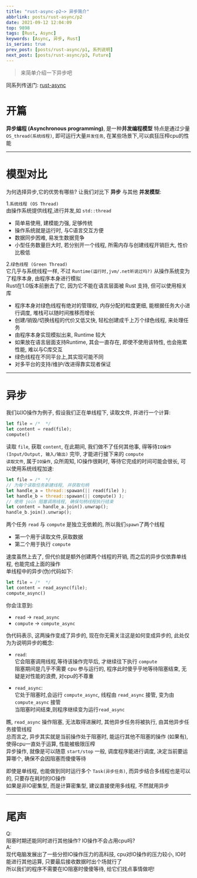 ```yaml
---
title: "rust-async-p2~> 异步简介"
abbrlink: posts/rust-async/p2
date: 2021-09-12 12:04:09
top: 9898
tags: [Rust, Async]
keywords: [Async, 异步, Rust]
is_series: true
prev_post: [posts/rust-async/p1, 系列说明]
next_post: [posts/rust-async/p3, Future]
---
```

> 来简单介绍一下异步吧  
<!-- more -->
同系列传送门: [rust-async](/categories/rust-async)

# 开篇

**异步编程 (Asynchronous programming)**, 是一种**并发编程模型** 
特点是通过少量`OS_thread(系统线程)`, 即可运行大量`并发任务`, 在某些场景下,可以疯狂压榨cpu的性能

- - -

# 模型对比
为何选择异步,它的优势有哪些? 让我们对比下 **异步** 与其他 **并发模型**:  

1.`系统线程 (OS Thread)`  
由操作系统提供线程,进行并发,如 `std::thread`  
- 简单易使用, 建模能力强, 足够传统  
- 操作系统就是运行时, 与C语言交互方便 
- 数据同步困难, 易发生数据竞争  
- 小型任务数量巨大时, 若分别开一个线程, 所需内存与创建线程开销巨大, 性价比极低


2.`绿色线程 (Green Thread)`  
它几乎与系统线程一样, 不过 `Runtime(运行时,jvm/.net听说过吗?)` 从操作系统变为了程序本身, 由程序本身进行模拟  
Rust在1.0版本前删去了它, 因为它不能在语言层面被 Rust 支持, 但可以使用相关库  
- 程序本身对绿色线程有绝对的管理权, 内存分配的粒度更细, 能根据任务大小进行调度, 堆栈可以随时间推移而增长  
- 创建/销毁/切换线程的代价又低又快, 轻松创建成千上万个绿色线程, 来处理任务  
- 由程序本身实现模拟出来, Runtime 较大  
- 如果放在语言层面支持Runtime, 其会一直存在, 即使不使用该特性, 也会拖累性能, 难以与C库交互
- 绿色线程在不同平台上,其实现可能不同  
- 对多平台的支持/维护/改进得靠实现者保证  

- - -
# 异步
我们以IO操作为例子, 假设我们正在单线程下, 读取文件, 并进行一个计算:  

```rust
let file = /*  */
let content = read(file);
compute()
```

读取 `file`, 获取 `content`, 在此期间, 我们做不了任何其他事, 得等待`IO操作(Input/Output, 输入/输出)` 完毕, 才能进行接下来的 `compute`  
`读取文件`, 属于`IO操作`, 众所周知, IO操作很耗时, 等待它完成的时间可能会很长, 可以使用系统线程加速: 

```rust
let file = /*  */
// 为每个读取任务新建线程, 并获取句柄
let handle_a = thread::spawan(|| read(file) );
let handle_b = thread::spawan(|| compute() );
// 使用 join 阻塞调用线程, 确保句柄线程执行结束
let content = handle_a.join().unwrap();
handle_b.join().unwrap();
```

两个任务 `read` 与 `compute` 是独立无依赖的, 所以我们`spawn`了两个线程  
- 第一个用于读取文件,获取数据
- 第二个用于执行 `compute`    

速度虽然上去了, 但代价就是额外创建两个线程的开销, 而之后的异步仅依靠单线程, 也能完成上面的操作  
单线程中的异步(伪)代码如下:

```rust
let file = /*  */
let content = read_async(file);
compute_async()
```

你会注意到:  
- `read` -> `read_async`  
- `compute` -> `compute_async`  

伪代码表示, 这两操作变成了异步的, 现在你无需关注这是如何变成异步的, 此处仅为为说明异步的概念:  

- `read`:  
它会阻塞调用线程,等待该操作完毕后, 才继续往下执行 `compute`  
阻塞期间是几乎不需要 cpu 参与运行的, 程序此时傻乎乎地等待阻塞结束, 无疑是对性能的浪费, 对cpu的不尊重  

- `read_async`:  
它处于阻塞时,会运行 `compute_async`, 线程由 `read_async` 接管, 变为由 `compute_async` 接管  
当阻塞时间结束,则程序继续变为运行`read_async`

瞧, `read_async` 操作阻塞, 无法取得进展时, 其他异步任务将被执行, 由其他异步任务接管线程  
总而言之, 异步其实就是当前操作处于阻塞时, 能运行其他不阻塞的操作 (如果有), 使得cpu一直处于运算, 性能被极限压榨  
异步操作, 就像是可以随意 `start/stop` 一般, 调度程序能进行调度, 决定当前要运算哪个, 确保不会因阻塞而傻傻等待  

即使是单线程, 也能做到同时运行多个 `Task(异步任务)`, 而异步结合多线程也是可以的, 只要存在耗时的IO操作  
如果是非IO密集型, 而是计算密集型, 建议直接使用多线程, 不然就用异步

- - -

# 尾声
Q:  
阻塞时期还能同时进行其他操作? IO操作不会占用cpu吗?  
A:  
现代电脑发展出了一些分担IO操作压力的高科技, cpu对IO操作的压力较小, IO时能进行其他运算, 只要最后接收数据时出个场就行了  
所以我们的程序不需要在IO阻塞时傻傻等待, 给它们找点事情做吧!  

